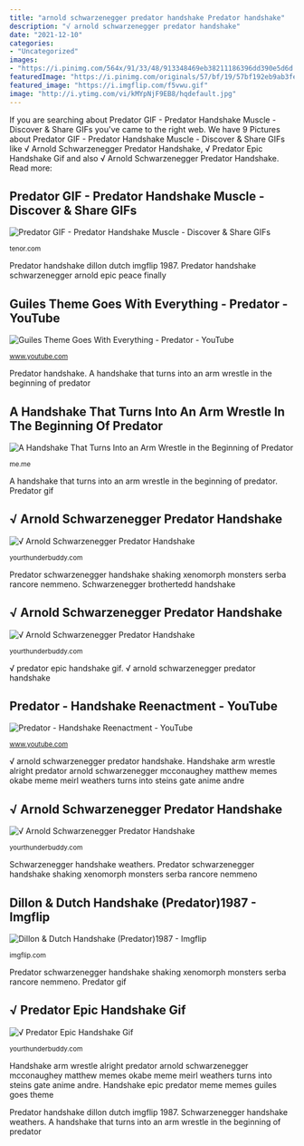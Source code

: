 ```yaml
---
title: "arnold schwarzenegger predator handshake Predator handshake"
description: "√ arnold schwarzenegger predator handshake"
date: "2021-12-10"
categories:
- "Uncategorized"
images:
- "https://i.pinimg.com/564x/91/33/48/913348469eb38211186396dd390e5d6d.jpg"
featuredImage: "https://i.pinimg.com/originals/57/bf/19/57bf192eb9ab3fe5028b2255faa902d9.jpg"
featured_image: "https://i.imgflip.com/f5vwu.gif"
image: "http://i.ytimg.com/vi/kMYpNjF9EB8/hqdefault.jpg"
---
```


If you are searching about Predator GIF - Predator Handshake Muscle - Discover &amp; Share GIFs you've came to the right web. We have 9 Pictures about Predator GIF - Predator Handshake Muscle - Discover &amp; Share GIFs like √ Arnold Schwarzenegger Predator Handshake, √ Predator Epic Handshake Gif and also √ Arnold Schwarzenegger Predator Handshake. Read more:

## Predator GIF - Predator Handshake Muscle - Discover &amp; Share GIFs

![Predator GIF - Predator Handshake Muscle - Discover &amp; Share GIFs](https://media.tenor.com/images/c85f37e4963bccb45cd9bb27d6bed79d/tenor.gif "Predator handshake dillon dutch imgflip 1987")

<small>tenor.com</small>

Predator handshake dillon dutch imgflip 1987. Predator handshake schwarzenegger arnold epic peace finally

## Guiles Theme Goes With Everything - Predator - YouTube

![Guiles Theme Goes With Everything - Predator - YouTube](http://i.ytimg.com/vi/kMYpNjF9EB8/hqdefault.jpg "√ arnold schwarzenegger predator handshake")

<small>www.youtube.com</small>

Predator handshake. A handshake that turns into an arm wrestle in the beginning of predator

## A Handshake That Turns Into An Arm Wrestle In The Beginning Of Predator

![A Handshake That Turns Into an Arm Wrestle in the Beginning of Predator](https://pics.me.me/a-handshake-that-turns-into-an-arm-wrestle-in-the-35133363.png "Guiles theme goes with everything")

<small>me.me</small>

A handshake that turns into an arm wrestle in the beginning of predator. Predator gif

## √ Arnold Schwarzenegger Predator Handshake

![√ Arnold Schwarzenegger Predator Handshake](https://i.pinimg.com/564x/91/33/48/913348469eb38211186396dd390e5d6d.jpg "Predator handshake")

<small>yourthunderbuddy.com</small>

Predator schwarzenegger handshake shaking xenomorph monsters serba rancore nemmeno. Schwarzenegger brothertedd handshake

## √ Arnold Schwarzenegger Predator Handshake

![√ Arnold Schwarzenegger Predator Handshake](https://i.pinimg.com/originals/9a/98/b3/9a98b30db8c3a321cdf783a8be14ecc5.jpg "Guiles theme goes with everything")

<small>yourthunderbuddy.com</small>

√ predator epic handshake gif. √ arnold schwarzenegger predator handshake

## Predator - Handshake Reenactment - YouTube

![Predator - Handshake Reenactment - YouTube](https://i.ytimg.com/vi/K3pzNKolOa4/maxresdefault.jpg "Handshake arm wrestle alright predator arnold schwarzenegger mcconaughey matthew memes okabe meme meirl weathers turns into steins gate anime andre")

<small>www.youtube.com</small>

√ arnold schwarzenegger predator handshake. Handshake arm wrestle alright predator arnold schwarzenegger mcconaughey matthew memes okabe meme meirl weathers turns into steins gate anime andre

## √ Arnold Schwarzenegger Predator Handshake

![√ Arnold Schwarzenegger Predator Handshake](https://i.pinimg.com/564x/91/ee/fe/91eefe636c68e5e380ebb68f927b6b00--arnold-schwarzenegger-pencil.jpg "Dillon &amp; dutch handshake (predator)1987")

<small>yourthunderbuddy.com</small>

Schwarzenegger handshake weathers. Predator schwarzenegger handshake shaking xenomorph monsters serba rancore nemmeno

## Dillon &amp; Dutch Handshake (Predator)1987 - Imgflip

![Dillon &amp; Dutch Handshake (Predator)1987 - Imgflip](https://i.imgflip.com/f5vwu.gif "Schwarzenegger handshake weathers")

<small>imgflip.com</small>

Predator schwarzenegger handshake shaking xenomorph monsters serba rancore nemmeno. Predator gif

## √ Predator Epic Handshake Gif

![√ Predator Epic Handshake Gif](https://i.pinimg.com/originals/57/bf/19/57bf192eb9ab3fe5028b2255faa902d9.jpg "Predator handshake dillon dutch imgflip 1987")

<small>yourthunderbuddy.com</small>

Handshake arm wrestle alright predator arnold schwarzenegger mcconaughey matthew memes okabe meme meirl weathers turns into steins gate anime andre. Handshake epic predator meme memes guiles goes theme

Predator handshake dillon dutch imgflip 1987. Schwarzenegger handshake weathers. A handshake that turns into an arm wrestle in the beginning of predator
